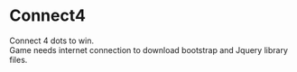 # Connect4
Connect 4 dots to win. <br>
Game needs internet connection to download bootstrap and Jquery library files. <br>
